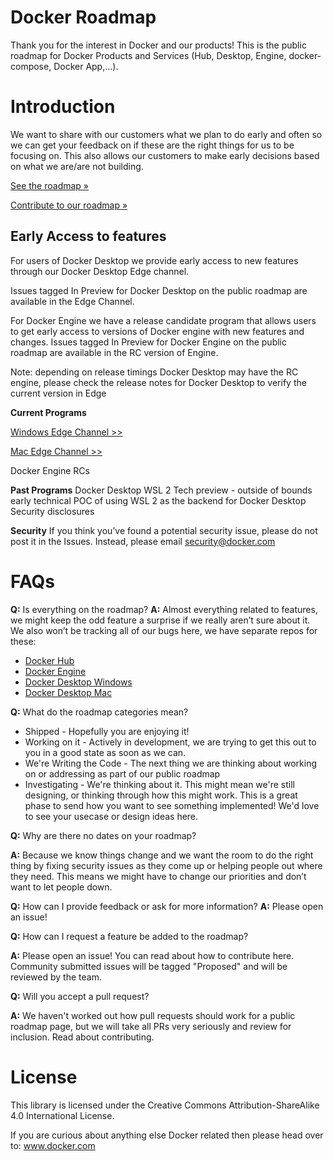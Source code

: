 # Docker Roadmap

Thank you for the interest in Docker and our products!
This is the public roadmap for Docker Products and Services (Hub, Desktop, Engine, docker-compose, Docker App,...).

# Introduction
We want to share with our customers what we plan to do early and often so we can get your feedback on if these are the right things for us to be focusing on. This also allows our customers to make early decisions based on what we are/are not building. 

[See the roadmap »](https://github.com/docker/docker-roadmap/projects)

[Contribute to our roadmap »](https://github.com/docker/roadmap/blob/master/CONTRIBUTING.MD)

## Early Access to features 

For users of Docker Desktop we provide early access to new features through our Docker Desktop Edge channel. 

Issues tagged In Preview for Docker Desktop on the public roadmap are available in the Edge Channel. 

For Docker Engine we have a release candidate program that allows users to get early access to versions of Docker engine with new features and changes. Issues tagged In Preview for Docker Engine on the public roadmap are available in the RC version of Engine. 

Note: depending on release timings Docker Desktop may have the RC engine, please check the release notes for Docker Desktop to verify the current version in Edge 

**Current Programs**

[Windows Edge Channel >>](https://docs.docker.com/docker-for-windows/edge-release-notes/)

[Mac Edge Channel >>](https://docs.docker.com/docker-for-mac/edge-release-notes/)

Docker Engine RCs

**Past Programs**
Docker Desktop WSL 2 Tech preview - outside of bounds early technical POC of using WSL 2 as the backend for Docker Desktop
Security disclosures

**Security**
If you think you’ve found a potential security issue, please do not post it in the Issues. Instead, please email security@docker.com 

# FAQs

**Q:** Is everything on the roadmap?
**A:** Almost everything related to features, we might keep the odd feature a surprise if we really aren’t sure about it. We also won’t be tracking all of our bugs here, we have separate repos for these:

* [Docker Hub](https://github.com/docker/hub-feedback)
* [Docker Engine](https://github.com/moby/moby/issues)
* [Docker Desktop Windows](https://github.com/docker/for-win/issues)
* [Docker Desktop Mac](https://github.com/docker/for-mac/issues) 

**Q:** What do the roadmap categories mean?
* Shipped - Hopefully you are enjoying it!
* Working on it - Actively in development, we are trying to get this out to you in a good state as soon as we can.
* We're Writing the Code - The next thing we are thinking about working on or addressing as part of our public roadmap 
* Investigating - We're thinking about it. This might mean we're still designing, or thinking through how this might work. This is a great phase to send how you want to see something implemented! We'd love to see your usecase or design ideas here.

**Q:** Why are there no dates on your roadmap?

**A:** Because we know things change and we want the room to do the right thing by fixing security issues as they come up or helping people out where they need. This means we might have to change our priorities and don’t want to let people down. 

**Q:** How can I provide feedback or ask for more information?
**A:** Please open an issue!

**Q:** How can I request a feature be added to the roadmap?

**A:** Please open an issue! You can read about how to contribute here. Community submitted issues will be tagged "Proposed" and will be reviewed by the team.

**Q:** Will you accept a pull request?

**A:** We haven't worked out how pull requests should work for a public roadmap page, but we will take all PRs very seriously and review for inclusion. Read about contributing.

# License
This library is licensed under the Creative Commons Attribution-ShareAlike 4.0 International License.

If you are curious about anything else Docker related then please head over to: www.docker.com 

